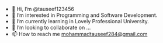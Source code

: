- 👋 Hi, I’m @tauseef123456
- 👀 I’m interested in Programming and Software Development.
- 🌱 I’m currently learning in Lovely Professional University.
- 💞️ I’m looking to collaborate on ...
- 📫 How to reach me mohammadtauseef284@gmail.com

<!---
tauseef123456/tauseef123456 is a ✨ special ✨ repository because its `README.md` (this file) appears on your GitHub profile.
You can click the Preview link to take a look at your changes.
--->
